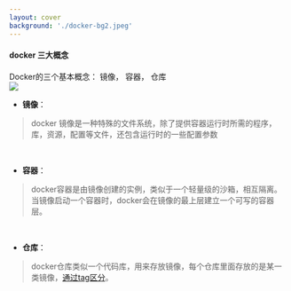 ```yaml
---
layout: cover
background: './docker-bg2.jpeg'
---
```


#### docker 三大概念

<gradient-text class="text-sm text-yellow">
  Docker的三个基本概念： 镜像， 容器， 仓库
</gradient-text>

<div class="flex my-5 gap-10">
  <div>
    <Image class="w-100 rounded" src="./三大组成关系.png" />
  </div>

  <div class="text-sm">

  - **镜像**：  
  >  docker 镜像是一种特殊的文件系统，除了提供容器运行时所需的程序，库，资源，配置等文件，还包含运行时的一些配置参数

  <br />

  - **容器**：
  > docker容器是由镜像创建的实例，类似于一个轻量级的沙箱，相互隔离。当镜像启动一个容器时，docker会在镜像的最上层建立一个可写的容器层。

  <br />
  
  - **仓库**：
  >  docker仓库类似一个代码库，用来存放镜像，每个仓库里面存放的是某一类镜像，[通过tag区分](https://hub.docker.com/_/centos/tags)。
  </div>
</div>

